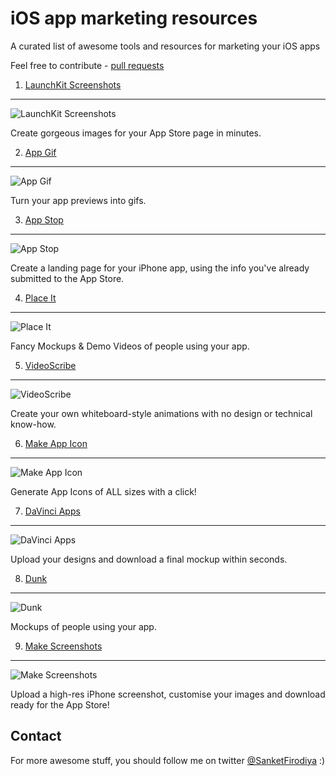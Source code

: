 # iOS app marketing resources
A curated list of awesome tools and resources for marketing your iOS apps

Feel free to contribute - [pull requests](https://github.com/sanketfirodiya/ios-marketing-resources/pulls)

1. [LaunchKit Screenshots](https://launchkit.io/screenshots) 
---
![LaunchKit Screenshots](https://github.com/sanketfirodiya/ios-marketing-resources/blob/master/Images/LaunchKit.png)

Create gorgeous images for your App Store page in minutes.

2. [App Gif](http://appgif.io/)
---
![App Gif](https://github.com/sanketfirodiya/ios-marketing-resources/blob/master/Images/AppGif.png)

Turn your app previews into gifs.

3. [App Stop](http://app-stop.appspot.com/)
---
![App Stop](https://github.com/sanketfirodiya/ios-marketing-resources/blob/master/Images/AppStop.png)

Create a landing page for your iPhone app, using the info you've already submitted to the App Store.

4. [Place It](https://placeit.net/)
---
![Place It](https://github.com/sanketfirodiya/ios-marketing-resources/blob/master/Images/PlaceIt.png)

Fancy Mockups & Demo Videos of people using your app.

5. [VideoScribe](http://www.videoscribe.co/)
---
![VideoScribe](https://github.com/sanketfirodiya/ios-marketing-resources/blob/master/Images/VideoScribe.png)

Create your own whiteboard-style animations with no design or technical know-how.

6. [Make App Icon](http://makeappicon.com/)
---
![Make App Icon](https://github.com/sanketfirodiya/ios-marketing-resources/blob/master/Images/MakeAppIcon.png)

Generate App Icons of ALL sizes with a click!

7. [DaVinci Apps](http://davinciapps.com/)
---
![DaVinci Apps](https://github.com/sanketfirodiya/ios-marketing-resources/blob/master/Images/DaVinciApps.png)

Upload your designs and download a final mockup within seconds.

8. [Dunk](http://dunnnk.com/)
---
![Dunk](https://github.com/sanketfirodiya/ios-marketing-resources/blob/master/Images/Dunk.png)

Mockups of people using your app.

9. [Make Screenshots](http://www.makescreenshots.com/)
---
![Make Screenshots](https://github.com/sanketfirodiya/ios-marketing-resources/blob/master/Images/MakeScreenshots.png)

Upload a high-res iPhone screenshot, customise your images and download ready for the App Store!





## Contact
For more awesome stuff, you should follow me on twitter [@SanketFirodiya](https://twitter.com/sanketfirodiya) :)
